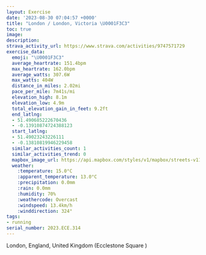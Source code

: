 ```yaml
---
layout: Exercise
date: '2023-08-30 07:04:57 +0000'
title: "London / London, Victoria \U0001F3C3"
toc: true
image:
description:
strava_activity_url: https://www.strava.com/activities/9747571729
exercise_data:
  emoji: "\U0001F3C3"
  average_heartrate: 151.4bpm
  max_heartrate: 162.0bpm
  average_watts: 307.6W
  max_watts: 404W
  distance_in_miles: 2.02mi
  pace_per_mile: 7m41s/mi
  elevation_high: 8.1m
  elevation_low: 4.9m
  total_elevation_gain_in_feet: 9.2ft
  end_latlng:
  - 51.490685222670436
  - -0.13910874724388123
  start_latlng:
  - 51.49023243226111
  - -0.13810819946229458
  similar_activities_count: 1
  similar_activities_trend: 0
  mapbox_image_url: https://api.mapbox.com/styles/v1/mapbox/streets-v11/static/path-5+787af2-1.0(gzgyHdiZu%40hB%7BAzEYj%40oCbHWx%40E%5E%40TFLv%40hAZ%5Ef%40f%40b%40j%40bAbAFDFCTa%40Pu%40BYAYIWqBwB%5D%5BaAkAQKO%40OR%5Br%40a%40vAuAtDm%40pBc%40nC%5BdAKNv%40%7DCXwA%60%40oAb%40gAl%40cBbBiEtAcE%7C%40%7BBNm%40r%40aBl%40gBZq%40%60%40kAp%40aBrAyDd%40mAhAcDd%40gA%60BwEd%40gAHK%60%40~Ev%40%7CGr%40nJLtBBx%40APGPYn%40aBhEq%40zA%7B%40bCMVMPIDE%3FWS_%40i%40%5Bo%40s%40q%40i%40WWc%40qAkAy%40%7B%40_AiAOYEM),pin-s-s+e5b22e(-0.13987,51.49108),pin-s-f+89ae00(-0.14080000000000006,51.49155000000003)/auto/800x800?access_token=pk.eyJ1Ijoiam9zaGJlY2ttYW4iLCJhIjoiY205eWR2aDd1MWZ6djJrbXc4a3M0bWZleiJ9.XiG9OWkNcZk2QzjJbxLB4A
  weather:
    :temperature: 15.0°C
    :apparent_temperature: 13.0°C
    :precipitation: 0.0mm
    :rain: 0.0mm
    :humidity: 70%
    :weathercode: Overcast
    :windspeed: 13.4km/h
    :winddirection: 324°
tags:
- running
serial_number: 2023.ECE.314
---
```

London, England, United Kingdom (Ecclestone Square )
